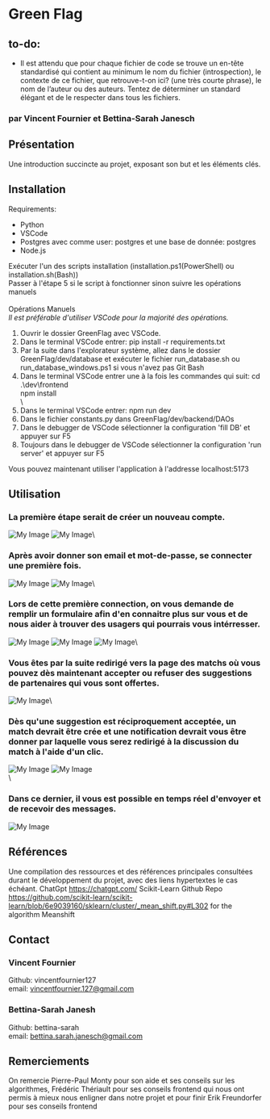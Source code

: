 # Green Flag
## to-do:
* Il est attendu que pour chaque fichier de code se trouve un en-tête standardisé qui contient au minimum le nom du fichier (introspection), le contexte de ce fichier, que retrouve-t-on ici? (une très courte phrase), le nom de l’auteur ou des auteurs. Tentez de déterminer un standard élégant et de le respecter dans tous les fichiers.
### par Vincent Fournier et Bettina-Sarah Janesch

## Présentation
Une introduction succincte au projet, exposant son but et les éléments clés.

## Installation
Requirements:
- Python
- VSCode
- Postgres avec comme user: postgres et une base de donnée: postgres
- Node.js

Exécuter l'un des scripts installation (installation.ps1(PowerShell) ou installation.sh(Bash))\
Passer à l'étape 5 si le script à fonctionner sinon suivre les opérations manuels\
\
Opérations Manuels\
*Il est préférable d'utiliser VSCode pour la majorité des opérations.*
1. Ouvrir le dossier GreenFlag avec VSCode.
2. Dans le terminal VSCode entrer: pip install -r requirements.txt
3. Par la suite dans l'explorateur système, allez dans le dossier GreenFlag/dev/database et exécuter le fichier run_database.sh ou run_database_windows.ps1 si vous n'avez pas Git Bash
4. Dans le terminal VSCode entrer une à la fois les commandes qui suit:
cd .\dev\frontend\
npm install 
\
\
5. Dans le terminal VSCode entrer: npm run dev
6. Dans le fichier constants.py dans GreenFlag/dev/backend/DAOs
7. Dans le debugger de VSCode sélectionner la configuration 'fill DB' et appuyer sur F5
8. Toujours dans le debugger de VSCode sélectionner la configuration 'run server' et appuyer sur F5

Vous pouvez maintenant utiliser l'application à l'addresse localhost:5173


## Utilisation
### La première étape serait de créer un nouveau compte.
![My Image](images/to-creation_optimized.png) ![My Image](images/creation-compte_optimized.png)\

### Après avoir donner son email et mot-de-passe, se connecter une première fois.
![My Image](images/to-login_optimized.png) ![My Image](images/login_optimized.png)\

### Lors de cette première connection, on vous demande de remplir un formulaire afin d'en connaitre plus sur vous et de nous aider à trouver des usagers qui pourrais vous intérresser.
![My Image](images/questionnaire-1_optimized.png) ![My Image](images/questionnaire-2_optimized.png) ![My Image](images/questionnaire-3_optimized.png)\
### Vous êtes par la suite redirigé vers la page des matchs où vous pouvez dès maintenant accepter ou refuser des suggestions de partenaires qui vous sont offertes.
![My Image](images/match_optimized.png)\

### Dès qu'une suggestion est réciproquement acceptée, un match devrait être crée et une notification devrait vous être donner par laquelle vous serez redirigé à la discussion du match à l'aide d'un clic.
![My Image](images/notification-match_optimized.png) ![My Image](images/notification_optimized.png)\
\
### Dans ce dernier, il vous est possible en temps réel d'envoyer et de recevoir des messages.
![My Image](images/chat_optimized.png)

## Références
Une compilation des ressources et des références principales consultées durant le
développement du projet, avec des liens hypertextes le cas échéant.
ChatGpt https://chatgpt.com/
Scikit-Learn Github Repo https://github.com/scikit-learn/scikit-learn/blob/6e9039160/sklearn/cluster/_mean_shift.py#L302 for the algorithm Meanshift


## Contact
### Vincent Fournier
Github: vincentfournier127 \
email: vincentfournier.127@gmail.com 
### Bettina-Sarah Janesh
Github: bettina-sarah \
email: bettina.sarah.janesch@gmail.com

## Remerciements
On remercie Pierre-Paul Monty pour son aide et ses conseils sur les algorithmes,
Frédéric Thériault pour ses conseils frontend qui nous ont permis à mieux nous enligner dans notre projet
et pour finir Erik Freundorfer pour ses conseils frontend
